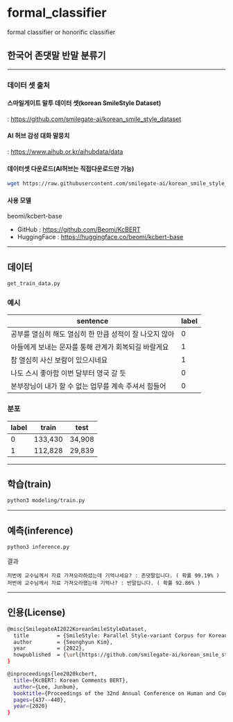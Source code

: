# formal_classifier
formal classifier or honorific classifier

## 한국어 존댓말 반말 분류기

***

### 데이터 셋 출처

#### 스마일게이트 말투 데이터 셋(korean SmileStyle Dataset)
 : https://github.com/smilegate-ai/korean_smile_style_dataset

#### AI 허브 감성 대화 말뭉치
 : https://www.aihub.or.kr/aihubdata/data
 
 #### 데이터셋 다운로드(AI허브는 직접다운로드만 가능)
 ```bash
 wget https://raw.githubusercontent.com/smilegate-ai/korean_smile_style_dataset/main/smilestyle_dataset.tsv
 ```
 
 #### 사용 모델 
 beomi/kcbert-base 
  - GitHub : https://github.com/Beomi/KcBERT
  - HuggingFace : https://huggingface.co/beomi/kcbert-base
***

## 데이터
```bash
get_train_data.py
```

### 예시
|sentence|label|
|------|---|
|공부를 열심히 해도 열심히 한 만큼 성적이 잘 나오지 않아|0|
|아들에게 보내는 문자를 통해 관계가 회복되길 바랄게요|1|
|참 열심히 사신 보람이 있으시네요|1|
|나도 스시 좋아함 이번 달부터 영국 갈 듯|0|
|본부장님이 내가 할 수 없는 업무를 계속 주셔서 힘들어|0|


### 분포
|label|train|test|
|------|---|---|
|0|133,430|34,908|
|1|112,828|29,839|

***

## 학습(train)
```bash
python3 modeling/train.py
```

***

## 예측(inference)
```bash
python3 inference.py
```

결과 
```
저번에 교수님께서 자료 가져오라하셨는데 기억나세요? : 존댓말입니다. ( 확률 99.19% )
저번에 교수님께서 자료 가져오라했는데 기억나? : 반말입니다. ( 확률 92.86% )
```



***

## 인용(License)
```bash
@misc{SmilegateAI2022KoreanSmileStyleDataset,
  title         = {SmileStyle: Parallel Style-variant Corpus for Korean Multi-turn Chat Text Dataset},
  author        = {Seonghyun Kim},
  year          = {2022},
  howpublished  = {\url{https://github.com/smilegate-ai/korean_smile_style_dataset}},
}
```

```bash
@inproceedings{lee2020kcbert,
  title={KcBERT: Korean Comments BERT},
  author={Lee, Junbum},
  booktitle={Proceedings of the 32nd Annual Conference on Human and Cognitive Language Technology},
  pages={437--440},
  year={2020}
}
```
